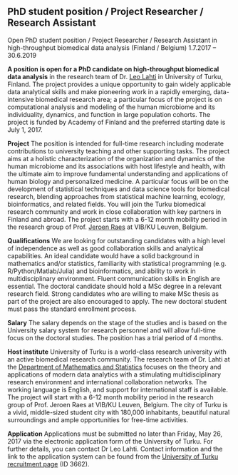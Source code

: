 ## PhD student position / Project Researcher / Research Assistant

Open PhD student position / Project Researcher / Research Assistant in high-throughput biomedical data analysis (Finland / Belgium) 1.7.2017 – 30.6.2019

**A position is open for a PhD candidate on high-throughput biomedical data analysis** in the research team of Dr. [Leo Lahti](http://www.iki.fi/Leo.Lahti) in University of Turku, Finland. The project provides a unique opportunity to gain widely applicable data analytical skills and make pioneering work in a rapidly emerging, data-intensive biomedical research area; a particular focus of the project is on computational analysis and modeling of the human microbiome and its individuality, dynamics, and function in large population cohorts. The project is funded by Academy of Finland and the preferred starting date is July 1, 2017.

**Project** The position is intended for full-time research including moderate contributions to university teaching and other supporting tasks. The project aims at a holistic characterization of the organization and dynamics of the human microbiome and its associations with host lifestyle and health, with the ultimate aim to improve fundamental understanding and applications of human biology and personalized medicine. A particular focus will be on the development of statistical techniques and data science tools for biomedical research, blending approaches from statistical machine learning, ecology, bioinformatics, and related fields. You will join the Turku biomedical research community and work in close collaboration with key partners in Finland and abroad. The project starts with a 6-12 month mobility period in the research group of Prof. [Jeroen Raes](http://www.vib.be/en/research/scientists/Pages/Jeroen-Raes-Lab.aspx) at VIB/KU Leuven, Belgium.

**Qualifications** We are looking for outstanding candidates with a high level of independence as well as good collaboration skills and analytical capabilities. An ideal candidate would have a solid background in mathematics and/or statistics, familiarity with statistical programming (e.g. R/Python/Matlab/Julia) and bioinformatics, and ability to work in multidisciplinary environment. Fluent communication skills in English are essential. The doctoral candidate should hold a MSc degree in a relevant research field. Strong candidates who are willing to make MSc thesis as part of the project are also encouraged to apply. The new doctoral student must pass the standard enrollment process.

**Salary** The salary depends on the stage of the studies and is based on the University salary system for research personnel and will allow full-time focus on the doctoral studies. The position has a trial period of 4 months.

**Host institute** University of Turku is a world-class research university with an active biomedical research community. The research team of Dr. Lahti at the [Department of Mathematics and Statistics](http://www.utu.fi/en/units/sci/units/math/Pages/home.aspx) focuses on the theory and applications of modern data analytics with a stimulating multidisciplinary research environment and international collaboration networks. The working language is English, and support for international staff is available. The project will start with a 6-12 month mobility period in the research group of Prof. Jeroen Raes at VIB/KU Leuven, Belgium. The city of Turku is a vivid, middle-sized student city with 180,000 inhabitants, beautiful natural surroundings and ample opportunities for free-time activities.

**Application** Applications must be submitted no later than Friday, May 26, 2017 via the electronic application form of the University of Turku. For further details, you can contact Dr Leo Lahti. Contact information and the link to the application system can be found from the [University of Turku recruitment page](https://www.utu.fi/fi/Yliopisto/yliopisto-tyonantajana/avoimet-tehtavat/Sivut/home.aspx) (ID 3662). 

